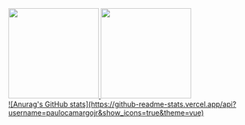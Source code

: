 <div>
<a href="https://github.com/paulocamargojr">
<img height="180em" src="https://github-readme-stats.vercel.app/api?username=paulocamargojr&count_private=true&show_icons=true&include_all_commits=true"/>
<img height="180em" src="https://github-readme-stats.vercel.app/api/top-langs/?username=paulocamargojr&layout=compact&langs_count=8&card_width=340"/>
</div>
![Anurag's GitHub stats](https://github-readme-stats.vercel.app/api?username=paulocamargojr&show_icons=true&theme=vue)
